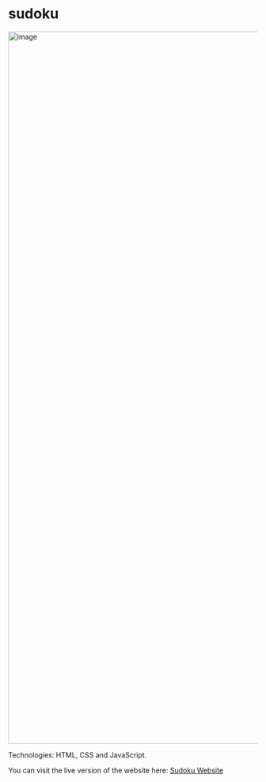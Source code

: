 # sudoku

<img width="1440" alt="image" src="https://github.com/user-attachments/assets/5e43c6a6-84f1-43ce-953f-06bc509a0e07">


Technologies: HTML, CSS and JavaScript.

You can visit the live version of the website here: [Sudoku Website](https://evelynrodriguezc.github.io/JavaScript-codes/structured-website/](https://evelynrodriguezc.github.io/sudoku/sudoku.html))
